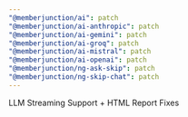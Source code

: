 ```yaml
---
"@memberjunction/ai": patch
"@memberjunction/ai-anthropic": patch
"@memberjunction/ai-gemini": patch
"@memberjunction/ai-groq": patch
"@memberjunction/ai-mistral": patch
"@memberjunction/ai-openai": patch
"@memberjunction/ng-ask-skip": patch
"@memberjunction/ng-skip-chat": patch
---
```


LLM Streaming Support + HTML Report Fixes
